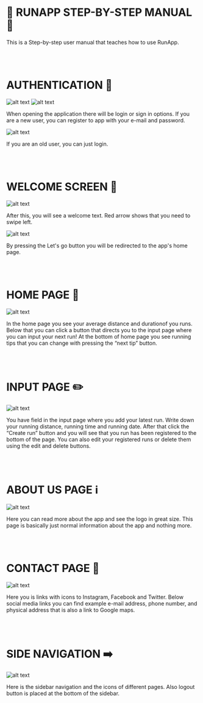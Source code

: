 <!--Made readme file with step-by-step manual, pictures, and fun emojies Konsta Nenonen 2001353-->
# 📜 RUNAPP STEP-BY-STEP MANUAL 📜

This is a Step-by-step user manual that teaches how to use RunApp.

<br>
<br>
   
# AUTHENTICATION 🔐

![alt text](Kuva1.png) ![alt text](Kuva2.png)

When opening the application there will be login or sign in options.
If you are a new user, you can register to app with your e-mail and password.

![alt text](Kuva3.png)

If you are an old user, you can just login.

<br>
<br>

# WELCOME SCREEN 🤗

![alt text](Kuva4.png)

After this, you will see a welcome text.
Red arrow shows that you need to swipe left.

![alt text](Kuva5.png)

By pressing the Let's go button you will be redirected to the app's home page.

<br>
<br>

# HOME PAGE 🏡

![alt text](Kuva6.png)

In the home page you see your average distance and durationof you runs.
Below that you can click a button that directs you to the input page where you can input your next run!
At the bottom of home page you see running tips that you can change with pressing the “next tip” button.

<br>
<br>

# INPUT PAGE ✏️

![alt text](Kuva8.png)

You have field in the input page where you add your latest run.
Write down your running distance, running time and running date.
After that click the “Create run” button and you will see that you run has been registered to the bottom of the page.
You can also edit your registered runs or delete them using the edit and delete buttons.

<br>
<br>

# ABOUT US PAGE ℹ️

![alt text](Kuva9.png)

Here you can read more about the app and see the logo in great size.
This page is basically just normal information about the app and nothing more.

<br>
<br>

# CONTACT PAGE 📧

![alt text](Kuva10.png)

Here you is links with icons to Instagram, Facebook and Twitter.
Below social media links you can find example e-mail address, phone number, and physical address that is also a link to Google maps.

<br>
<br>

# SIDE NAVIGATION ➡️

![alt text](Kuva11.png)

Here is the sidebar navigation and the icons of different pages.
Also logout button is placed at the bottom of the sidebar.





